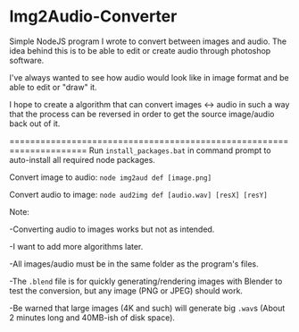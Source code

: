 # Img2Audio-Converter
Simple NodeJS program I wrote to convert between images and audio.
The idea behind this is to be able to edit or create audio through photoshop software.

I've always wanted to see how audio would look like in image format
and be able to edit or "draw" it.

I hope to create a algorithm that can convert images <-> audio in such a way that
the process can be reversed in order to get the source image/audio back
out of it.

=====================================================================
Run `install_packages.bat` in command prompt to auto-install all required node packages.

Convert image to audio: `node img2aud def [image.png]`

Convert audio to image: `node aud2img def [audio.wav] [resX] [resY]`


Note:

-Converting audio to images works but not as intended.

-I want to add more algorithms later.

-All images/audio must be in the same folder as the program's files.

-The `.blend` file is for quickly generating/rendering images with Blender to test the conversion,
but any image (PNG or JPEG) should work.

-Be warned that large images (4K and such) will generate big `.wav`s (About 2 minutes long and 40MB-ish of disk space).
